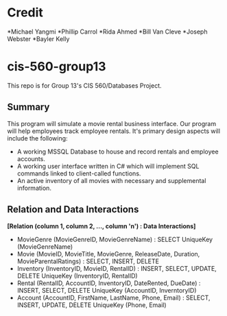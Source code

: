 # Credit
*Michael Yangmi
*Phillip Carrol
*Rida Ahmed
*Bill Van Cleve
*Joseph Webster
*Bayler Kelly

# cis-560-group13
This repo is for Group 13's CIS 560/Databases Project.

## Summary
  This program will simulate a movie rental business interface. Our program will help employees track employee rentals. 
It's primary design aspects will include the following: 
  
  * A working MSSQL Database to house and record rentals and employee accounts.
  * A working user interface written in C# which will implement SQL commands linked to client-called functions.
  * An active inventory of all movies with necessary and supplemental information. 
  
## Relation and Data Interactions
**[Relation (column 1, column 2, ..., column 'n') : Data Interactions]**

  * MovieGenre (MovieGenreID, MovieGenreName) : SELECT
    UniqueKey (MovieGenreName)
  * Movie (MovieID, MovieTitle, MovieGenre, ReleaseDate, Duration, MovieParentalRatings) : SELECT, INSERT, DELETE
  * Inventory (InventoryID, MovieID, RentalID) : INSERT, SELECT, UPDATE, DELETE
    UniqueKey (InventoryID, RentalID)
  * Rental (RentalID, AccountID, InventoryID, DateRented, DueDate) : INSERT, SELECT, DELETE
    UniqueKey (AccountID, InverntoryID)
  * Account (AccountID, FirstName, LastName, Phone, Email) : SELECT, INSERT, UPDATE, DELETE
    UniqueKey (Phone, Email)
